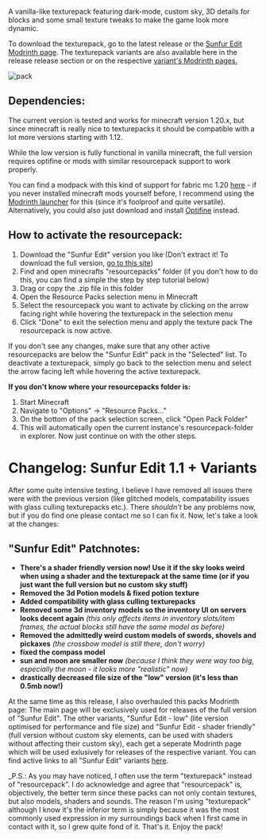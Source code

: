 A vanilla-like texturepack featuring dark-mode, custom sky, 3D details for blocks and some small texture tweaks to make the game look more dynamic.

To download the texturepack, go to the latest release or the [Sunfur Edit Modrinth page](https://modrinth.com/resourcepack/rHOdBfrf). The texturepack variants are also available here in the release release section or on the respective [variant's Modrinth pages.](https://modrinth.com/collection/YYDST57h)

![pack](https://github.com/sonnenfell/Sunfur-Edit-Texturepacks/assets/141140296/75ab4149-5835-49d3-9a06-9277100b366b)

## Dependencies:

The current version is tested and works for minecraft version 1.20.x, but since minecraft is really nice to texturepacks it should be compatible with a lot more versions starting with 1.12.

While the low version is fully functional in vanilla minecraft, the full version requires optifine or mods with similar resourcepack support to work properly.

You can find a modpack with this kind of support for fabric mc 1.20 [here](https://modrinth.com/modpack/limitless1.20) - if you never installed minecraft mods yourself before, I recommend using the [Modrinth launcher](https://modrinth.com/app) for this (since it's foolproof and quite versatile). Alternatively, you could also just download and install [Optifine](https://optifine.net/downloads) instead.

## How to activate the resourcepack:

1. Download the "Sunfur Edit" version you like (Don't extract it! To download the full version, [go to this site](https://modrinth.com/resourcepack/sunfur-edit))
2. Find and open minecrafts "resourcepacks" folder (if you don't how to do this, you can find a simple the step by step tutorial below)
3. Drag or copy the .zip file in this folder
4. Open the Resource Packs selection menu in Minecraft
5. Select the resourcepack you want to activate by clicking on the arrow facing right while hovering the texturepack in the selection menu
6. Click "Done" to exit the selection menu and apply the texture pack
The resourcepack is now active.

If you don't see any changes, make sure that any other active resourcepacks are below the "Sunfur Edit" pack in the "Selected" list.
To deactivate a texturepack, simply go back to the selection menu and select the arrow facing left while hovering the active texturepack.


**If you don't know where your resourcepacks folder is:**
  1. Start Minecraft
  2. Navigate to "Options" -> "Resource Packs..."
  3. On the bottom of the pack selection screen, click "Open Pack Folder"
  4. This will automatically open the current instance's resourcepack-folder in explorer.
  Now just continue on with the other steps.

# Changelog: Sunfur Edit 1.1 + Variants
After some quite intensive testing, I believe I have removed all issues there were with the previous version (like glitched models, compatability issues with glass culling texturepacks etc.). There _shouldn't_ be any problems now, but if you do find one please contact me so I can fix it. Now, let's take a look at the changes:

## "Sunfur Edit" Patchnotes:
- **There's a shader friendly version now! Use it if the sky looks weird when using a shader and the texturepack at the same time (or if you just want the full version but no custom sky stuff)**
- **Removed the 3d Potion models & fixed potion texture**
- **Added compatibility with glass culling texturepacks**
- **Removed some 3d inventory models so the inventory UI on servers looks decent again** _(this only affects items in inventory slots/item frames, the actual blocks still have the same model as before)_
- **Removed the admittedly weird custom models of swords, shovels and pickaxes** _(the crossbow model is still there, don't worry)_
- **fixed the compass model**
- **sun and moon are smaller now** _(because I think they were way too big, especially the moon - it looks more "realistic" now)_
- **drastically decreased file size of the "low" version (it's less than 0.5mb now!)**

At the same time as this release, I also overhauled this packs Modrinth page: The main page will be exclusively used for releases of the full version of "Sunfur Edit". The other variants, "Sunfur Edit - low" (lite version optimised for performance and file size) and "Sunfur Edit - shader friendly" (full version without custom sky elements, can be used with shaders without affecting their custom sky), each get a seperate Modrinth page which will be used exlusively for releases of the respective variant. You can find active links to all "Sunfur Edit" variants [here](https://modrinth.com/collection/YYDST57h).


_P.S.: As you may have noticed, I often use the term "texturepack" instead of "resourcepack". I do acknowledge and agree that "resourcepack" is, objectively, the better term since these packs can not only contain textures, but also models, shaders and sounds. The reason I'm using "texturepack" although I know it's the inferior term is simply because it was the most commonly used expression in my surroundings back when I first came in contact with it, so I grew quite fond of it. That's it. Enjoy the pack!








